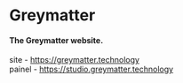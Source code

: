 # Greymatter
#### The Greymatter website.  
site - https://greymatter.technology  
painel - https://studio.greymatter.technology  
